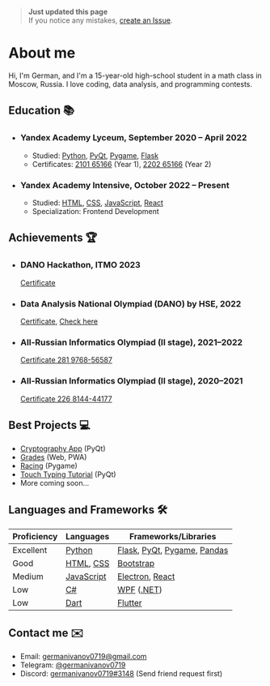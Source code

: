 <!-- [View in Russian (RU)](README-RU.md) -->

> **Just updated this page** <br/>
> If you notice any mistakes, [create an Issue](https://github.com/germanivanov0719/germanivanov0719/issues/new).

# About me

Hi, I'm German, and I'm a 15-year-old high-school student in a math class in Moscow, Russia. I love coding, data analysis, and programming contests.

## Education :books:

- ### Yandex Academy Lyceum, September 2020 – April 2022

  - Studied: [Python], [PyQt], [Pygame], [Flask]
  - Certificates: [2101 65166](certificates/YL1-original.jpeg) (Year 1), [2202 65166](certificates/YL2-original.jpeg) (Year 2)

- ### Yandex Academy Intensive, October 2022 – Present

  - Studied: [HTML], [CSS], [JavaScript], [React]
  - Specialization: Frontend Development

## Achievements :trophy:

- ### DANO Hackathon, ITMO 2023

  [Certificate](certificates/DANO-ITMO-2023.pdf)

- ### Data Analysis National Olympiad (DANO) by HSE, 2022

  [Certificate](certificates/DANO-2022.pdf), [Check here](https://et.hse.ru/mod/customcert/verify_certificate.php?contextid=1447273&code=5zgKFLyGBy&qrcode=1)

- ### All-Russian Informatics Olympiad (II stage), 2021–2022

  [Certificate 281 9768-56587](certificates/VsOSh8th.pdf)

- ### All-Russian Informatics Olympiad (II stage), 2020–2021
  [Certificate 226 8144-44177](certificates/VsOSh7th.pdf)

## Best Projects :computer:

- [Cryptography App](https://github.com/germanivanov0719/Cryptography) (PyQt)
- [Grades](https://germanivanov0719.github.io/grades/index.html) (Web, PWA)
- [Racing](https://github.com/germanivanov0719/Racing) (Pygame)
- [Touch Typing Tutorial](https://github.com/germanivanov0719/touch-typing-tutorial) (PyQt)
- More coming soon…

## Languages and Frameworks :hammer_and_wrench:

| Proficiency | Languages     | Frameworks/Libraries                |
| ----------- | ------------- | ----------------------------------- |
| Excellent   | [Python]      | [Flask], [PyQt], [Pygame], [Pandas] |
| Good        | [HTML], [CSS] | [Bootstrap]                         |
| Medium      | [JavaScript]  | [Electron], [React]                 |
| Low         | [C#]          | [WPF] ([.NET])                      |
| Low         | [Dart]        | [Flutter]                           |

[python]: https://www.python.org "Python"
[flask]: https://flask.palletsprojects.com/ "Flask"
[pyqt]: https://doc.qt.io/qtforpython/ "PyQt"
[pygame]: https://www.pygame.org/ "Pygame"
[pandas]: https://pandas.pydata.org/docs/ "Pandas"
[html]: https://developer.mozilla.org/en-US/docs/Web/HTML "HTML"
[css]: https://developer.mozilla.org/en-US/docs/Web/CSS "CSS"
[bootstrap]: https://getbootstrap.com/ "Bootstrap"
[javascript]: https://developer.mozilla.org/en-US/docs/Web/JavaScript "JavaScript"
[electron]: https://www.electronjs.org "Electron"
[c#]: https://docs.microsoft.com/en-us/dotnet/csharp/ "C#"
[wpf]: https://docs.microsoft.com/en-us/visualstudio/designers/getting-started-with-wpf "WPF"
[.net]: https://dotnet.microsoft.com/en-us/ ".NET"
[dart]: https://dart.dev "Dart"
[flutter]: https://flutter.dev "Flutter"
[react]: https://reactjs.org/ "React"

## Contact me :envelope:

- Email: [germanivanov0719@gmail.com](mailto:germanivanov0719@gmail.com)
- Telegram: [@germanivanov0719](https://t.me/germanivanov0719)
- Discord: [germanivanov0719#3148](https://discord.com/users/germanivanov0719#3148) (Send friend request first)
